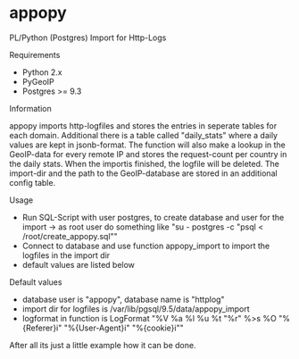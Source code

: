 # appopy
PL/Python (Postgres) Import for Http-Logs

Requirements

* Python 2.x
* PyGeoIP
* Postgres >= 9.3

Information

appopy imports http-logfiles and stores the entries in seperate tables for each domain.
Additional there is a table called "daily_stats" where a daily values are kept in jsonb-format.
The function will also make a lookup in the GeoIP-data for every remote IP and stores the request-count per country in the daily stats.
When the importis finished, the logfile will be deleted.
The import-dir and the path to the GeoIP-database are stored in an additional config table.

Usage

* Run SQL-Script with user postgres, to create database and user for the import
-> as root user do something like "su - postgres -c "psql < /root/create_appopy.sql""
* Connect to database and use function appopy_import to import the logfiles in the import dir
* default values are listed below

Default values

* database user is "appopy", database name is "httplog"
* import dir for logfiles is /var/lib/pgsql/9.5/data/appopy_import
* logformat in function is LogFormat "%V %a %l %u %t \"%r\" %>s %O \"%{Referer}i\" \"%{User-Agent}i\" \"%{cookie}i\""



After all its just a little example how it can be done.
